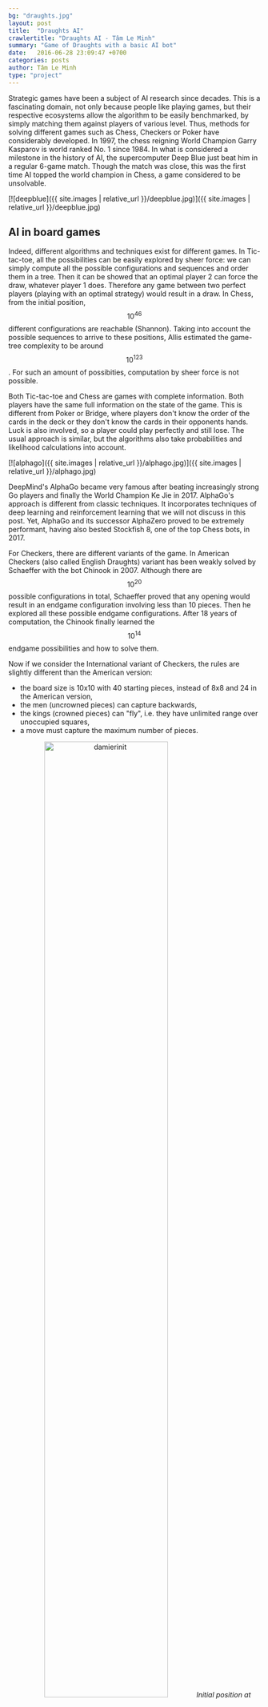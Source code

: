 ```yaml
---
bg: "draughts.jpg"
layout: post
title:  "Draughts AI"
crawlertitle: "Draughts AI - Tâm Le Minh"
summary: "Game of Draughts with a basic AI bot"
date:   2016-06-28 23:09:47 +0700
categories: posts
author: Tâm Le Minh
type: "project"
---
```


Strategic games have been a subject of AI research since decades. This is a fascinating domain, not only because 
people like playing games, but their respective ecosystems allow the algorithm to be easily benchmarked, by simply 
matching them against players of various level. Thus, methods for solving different games such as Chess, Checkers or 
Poker have considerably developed. In 1997, the chess reigning World Champion Garry Kasparov is world ranked No. 1 
since 1984. In what is considered a milestone in the history of AI, the supercomputer Deep Blue just beat him in a 
regular 6-game match. Though the match was close, this was the first time AI topped the world champion in Chess, a 
game considered to be unsolvable.

[![deepblue]({{ site.images | relative_url }}/deepblue.jpg)]({{ site.images | relative_url }}/deepblue.jpg)

## AI in board games

Indeed, different algorithms and techniques exist for different games. In Tic-tac-toe, all the possibilities can be 
easily explored by sheer force: we can simply compute all the possible configurations and sequences and order them in 
a tree. Then it can be showed that an optimal player 2 can force the draw, whatever player 1 does. Therefore any game 
between two perfect players (playing with an optimal strategy) would result in a draw. In Chess, from the initial 
position, $$10^{46}$$ different configurations are reachable (Shannon). Taking into account the possible sequences to arrive 
to these positions, Allis estimated the game-tree complexity to be around $$10^{123}$$. For such an amount of possibities, 
computation by sheer force is not possible. 

Both Tic-tac-toe and Chess are games with complete information. Both players have the same full information on the state 
of the game. This is different from Poker or Bridge, where players don't know the order of the cards in the deck or they 
don't know the cards in their opponents hands. Luck is also involved, so a player could play perfectly and still lose. 
The usual approach is similar, but the algorithms also take probabilities and likelihood calculations into account.

[![alphago]({{ site.images | relative_url }}/alphago.jpg)]({{ site.images | relative_url }}/alphago.jpg)

DeepMind's AlphaGo became very famous after beating increasingly strong Go players and finally the World Champion 
Ke Jie in 2017. AlphaGo's approach is different from classic techniques. It incorporates techniques of deep learning and 
reinforcement learning that we will not discuss in this post. Yet, AlphaGo and its successor AlphaZero proved to be 
extremely performant, having also bested Stockfish 8, one of the top Chess bots, in 2017.

For Checkers, there are different variants of the game. In American Checkers (also called English Draughts) variant has 
been weakly solved by Schaeffer with the bot Chinook in 2007. Although there are $$10^20$$ possible configurations in total, 
Schaeffer proved that any opening would result in an endgame configuration involving less than 10 pieces. Then he explored 
all these possible endgame configurations. After 18 years of computation, the Chinook finally learned the $$10^14$$ endgame 
possibilities and how to solve them.

Now if we consider the International variant of Checkers, the rules are slightly different than the American version:
- the board size is 10x10 with 40 starting pieces, instead of 8x8 and 24 in the American version,
- the men (uncrowned pieces) can capture backwards,
- the kings (crowned pieces) can "fly", i.e. they have unlimited range over unoccupied squares,
- a move must capture the maximum number of pieces.

<div style="text-align: center">
<img src="/assets/images/damierinit.jpg" alt="damierinit" width="70%">
<em>Initial position at International Checkers</em>
</div>

Not only there are even more possibilities, but also the gameplay is different from the American Version. Kings are 
significantly stronger pieces, so promoting men becomes more important. With the capture constraint, one can set traps by 
"offering" a piece to the opponent. The opponent is forced to capture the piece, even if it results in an eventually worse 
position for him. 

<div style="text-align: center">
<img src="/assets/images/reglesprises.png" alt="reglesprises" width="100%">
<em>Mandatory capture rules</em>
</div>

I designed and developed Draughts-AI, an International Checkers game with Matthieu Drouard, another ISAE-SUPAERO student. It was part 
of our first-year research project, supervised by J.-M. Alliot. The game is programmed in C. There are three main 
components:
- the move generator, i.e. the engine of the game, including the rules. For each position, it computes the possible moves. 
For each moves, it computes the next position,
- the GUI, made with SDL,
- the AI algorithm, which evaluates the best move for a player.
The user can choose to play without AI (e.g. against another player), to play against an AI bot or to make two AI bots play 
against each other.

<div style="text-align: center">
<img src="/assets/images/scdepl.png" alt="scdepl" width="49%" class="inline-block">
<img src="/assets/images/scdepldame.png" alt="scdepldame" width="49%" class="inline-block">
<em>Possible moves highlighted in blue ([D] stands for the King piece, "Dame" in French)</em>
</div>

<div style="text-align: center">
<img src="/assets/images/scprise2.png" alt="scprise2" width="49%" class="inline-block">
<img src="/assets/images/scprisedame.png" alt="scprisedame" width="49%" class="inline-block">
<em>Capture (highlighted in green) and possible positions</em>
</div>

<div style="text-align: center">
<img src="/assets/images/scprisemult.png" alt="scprisemult" width="80%">
<em>Multiple capture: all the captured pieces and the final destination are highlighted</em>
</div>


## AI principles

At each turn, the algorithm should determine the best move to play for the selected player. It relies on a game 
tree where the nodes are game states $$s$$. In Checkers or Chess, a state can be represented by a configuration of pieces, 
but also the next player to play. At one particular state of the game, each possible $$a \in A_s$$ move leads to a new state 
$$s' \in S_s$$ (the subscripts denote that these are the set of actions and sets accessible from the state $$s$$), i.e. it's 
an edge leading to a new node. Let $$a(s,s')$$ be such a move. The root of the tree is the node representing the current 
state. Therefore, each layer in the tree represent one move. The root is the layer 0. For example, one can list all the nodes 
in the layer 2 to know all the possible configurations after 2 moves. Let $$S_i$$ be the set of all possible states after $$i$$ 
moves, or all the states of the $$i$$-th layer. Note that within one layer, there could be several nodes representing the same state 
as different Also, because the players alternate turns and there is only one move allowed per turn, each layer represent a turn. 
Thus, one layer could represent player 1's turn, then the next layer would represent player 2's, etc. A branch of the tree is 
ended only when the game ends, i.e. the leafs are checkmate or stalemate states. 

Let's consider that the algorithm plays as player 1. Then, each decision/move should be associated with a value $$Q(a)$$, measure of its 
quality. Now, Checkers are a zero-sum game. That means for one player, a good situation for is equally good for them than bad 
for their opponent. For player 1, for one particular move $$a_t$$, the value $$Q_1(a_t)$$ gets as high as their opponent's $$Q_2(a_t)$$ 
gets low. Each player looks to maximize its own values $$Q$$: I hope to play the best move and I hope my opponent plays as poorly as 
possible. This is equivalent to saying that player 1 wants to maximize $$Q$$ whereas player 2 wants to minimize it. The minimax 
algorithm is based on this idea. Now for simplicity, instead of reasoning in actions and states, we can take advantage of the tree and 
use nodes and layers. Each node $$X$$ corresponds to a state $$s$$. It has $$n_X$$ children nodes $$X_i \in (X_i)_{i \in [1,n_X]}$$, each 
associated to a state $$s_i$$ by an action $$a(s,s_i) \in A_{s}$$. Let $$V_l$$ be a score value for the nodes of the $$l$$-th 
layer, such as if $$X_i$$ is in the $$l$$-th layer, $$V_l(X_i) = Q(a(s,s_i))$$.

How can we calculate $$V_l$$? 

### Minimax algorithm

First, let's suppose that we can evaluate the quality of a state $$s$$. This is modelled with an evaluation function $$f$$. A higher 
$$f(s)$$ means the more favourable to us. Inversely, it is lower when the state is worse. Because each node $$X$$ is associated with a 
state $$s$$, we can write $$f(X) = f(s)$$.

At the root node $$X_{root}$$, player 1 plays. They can select the move that leads to the node $$X_{max}$$ where the value of $$f$$ 
is the highest, i.e. $$X_{max} = \arg \max_{i \in [1,n_{Xroot}]}$$ $$ V_1(X_i) = f(X_i)$$. However this is a short-sighted strategy. 
Indeed, in this case, only the next move is evaluated. Maybe this can allow player 2 to react with an even better move, that 
will eventually put player 1 in an awful situation. Perhaps there are poor moves in the short-term, sacrificing pieces for example, 
but would result in a better position several turns ahead. For an analogy in Chess, a good move when considering only one turn 
ahead but bad when considering 2 turns, could be to capture a defended pawn with a rook, because then the rook would be captured 
itself in the next turn. So a following this approach, we should also check the opponent's possibilities. Hence, we cannot just 
straightforwardly use the function f. We would rather define 
$$X_{max}$$ such as $$X_{max} = \arg \max_{i \in [1,n_{Xroot}]} V_1(X_i)$$ where $$V_1$$ is now 
$$V_1(X) = \min_{i \in [1,n_X]} V_2(X_i) = f(X_i)$$. That means, we consider the strongest reaction the opponent can throw after 
each of our possible move, and we choose the move where this optimal reaction is the weakest. In other words, we are preventing 
them as much as possible to play the best moves.

Layer after layer, we can continue to look forward and plan more moves. In an opening or midgame scenario, it's impossible to 
to build the complete tree due to the overwhelming large number of possibilities. Therefore, we must define a tree depth corresponding 
to the number of moves we want to plan. An larger tree depth means better moves, but the computational effort required also increases 
exponentially. The previous problem can be generalized for $$L$$ layers:
Define $$V_L(X) = f(X)$$
For $$l \in [1,L-1]$$:
	If $$l$$ is even:$$
		\begin{equation}
			V_l(X) = 
			\begin{cases}
				- \infty, & \text{if} X has no children \\
				\max{i \in [1,n_X]} V_{l+1}(X_i), & \text{if} X has children 
			\end{cases}
		\end{equation}$$
	if $$l$$ is odd:$$
		\begin{equation}
			V_l(X) = 
			\begin{cases}
				+ \infty, & \text{if} X has no children \\
				\min{i \in [1,n_X]} V_{l+1}(X_i), & \text{if} X has children 
			\end{cases}
		\end{equation}$$
	
Pick $$X_{max} = \arg \max_{i \in [1,n_{Xroot}]} V_1(X_i)$$

We observe that there are two kinds of layers. The ones where the player is playing (layers indexed by even numbers), so the 
algorithm tries to maximize $$V$$, and the ones where the opponent is playing (layers indexed by odd numbers), so the algorithm 
assume they want to minimize $$V$$. So the levels alternate between maximizing and minimizing steps.

<div style="text-align: center">
<img src="/assets/images/finparcoursarbre.png" alt="finparcoursarbre" width="80%">
<em>Minimax score propagation</em>
</div>

However, we assumed that all the branches can be developed beyond the $$L$$-th layer. In practice, this is often true, 
especially in start or mid game situations. However, in the case where there are winning or losing positions, the tree does not 
develop further in the direction of the corresponding nodes. We can assume that when it's the player's turn and they have 
possibilities, that means they have lost. So we can affect a $$- \infty$$ value to this node. If this is the opponent who cannot 
play, the player has won. So we can affect $$+ \infty$$.

### Minimax implementation

For a fixed depth L, one way to solve the minimax problem is to evaluate all the nodes of the $$L$$-th layer, so calculate 
$$V_L(X) = f(X)$$. Next, these values can be propagated upwards to $$V_{L-1}$$, $$V_{L-2}$$, etc. maximizing or minimizing 
the relevant values, until reaching $$V_1$$. However, in practice, this method is not efficient. The tree must be entirely 
built and kept in the memory before starting to calculate the $$V$$ values. 

Instead, a recursive function can be used, taking advantage the minimax algorithm. In this case, it computes and propagates 
the $$V$$ scores while exploring the tree depth-first: One branch is developed until the leaf, then the value of its predecessor is found evaluating 
all its children. Then the value of this predecessor will be used to find the value of its own predecessor, etc.

<div style="text-align: center">
<img src="/assets/images/arbre.png" alt="arbre" width="80%">
<em>Exploration order of the minimax algorithm</em>
</div>
  
Algorithm:  
  
**return** *Minimax*($$X_{root}$$)
  
where:
  
**function** *Minimax*($$X$$) **is**  
  
&nbsp;&nbsp;&nbsp;&nbsp;**if** $$X$$ is in $$L$$-th layer **then**  
&nbsp;&nbsp;&nbsp;&nbsp;
&nbsp;&nbsp;&nbsp;&nbsp;**return** $$f(X)$$  
  
&nbsp;&nbsp;&nbsp;&nbsp;**else if** $$X$$ is in a maximizing layer ($$l$$ is even) **then**  
&nbsp;&nbsp;&nbsp;&nbsp;
&nbsp;&nbsp;&nbsp;&nbsp;result := $$- \infty$$  
&nbsp;&nbsp;&nbsp;&nbsp;
&nbsp;&nbsp;&nbsp;&nbsp;**for each** child $$X_i$$ **do**  
&nbsp;&nbsp;&nbsp;&nbsp;
&nbsp;&nbsp;&nbsp;&nbsp;
&nbsp;&nbsp;&nbsp;&nbsp;result := $$\max$$(result, *Minimax*($$X_i$$))  
&nbsp;&nbsp;&nbsp;&nbsp;
&nbsp;&nbsp;&nbsp;&nbsp;**end for**  
&nbsp;&nbsp;&nbsp;&nbsp;
&nbsp;&nbsp;&nbsp;&nbsp;**return** result  
  
&nbsp;&nbsp;&nbsp;&nbsp;**else**  
&nbsp;&nbsp;&nbsp;&nbsp;
&nbsp;&nbsp;&nbsp;&nbsp;result := $$+ \infty$$  
&nbsp;&nbsp;&nbsp;&nbsp;
&nbsp;&nbsp;&nbsp;&nbsp;**for each** child $$X_i$$ **do**  
&nbsp;&nbsp;&nbsp;&nbsp;
&nbsp;&nbsp;&nbsp;&nbsp;
&nbsp;&nbsp;&nbsp;&nbsp;result := $$\min$$(result, *Minimax*($$X_i$$))  
&nbsp;&nbsp;&nbsp;&nbsp;
&nbsp;&nbsp;&nbsp;&nbsp;**end for**  
&nbsp;&nbsp;&nbsp;&nbsp;
&nbsp;&nbsp;&nbsp;&nbsp;**return** result    
  
&nbsp;&nbsp;&nbsp;&nbsp;**end if**  


### Alpha-beta pruning

The alpha-beta pruning can be used to optimize the minimax algorithm. Its purpose is to skip the branches of which we know will not 
influence the decision. For this, during the tree search, two variables $$\alpha$$ and $$\beta$$ are used to store the minimum score 
the player is currently assured to have and the maximum score the opponent is assured to have. It makes sense as the player wants 
to maximize the value, they will not play any move scoring below $$\alpha$$ and as the opponent wants to minimize the value, 
they will not play any move scoring above $$\beta$$. That means that when $$\alpha \geq \beta$$, it's not worth exploring the rest 
of the branch anymore.

<div style="text-align: center">
<img src="/assets/images/arbrealpha.png" alt="arbrealpha" width="80%">
<em>Ignored nodes with alpha-beta</em>
</div>

Algorithm:  

$$\alpha$$ := $$- \infty$$  
$$\beta$$ := $$+ \infty$$  
**return** *Minimax*($$X_{root}$$, $$\alpha$$, $$\beta$$)

where:  

**function** *Minimax*($$X$$, $$\alpha$$, $$\beta$$) **is**  
  
&nbsp;&nbsp;&nbsp;&nbsp;**if** $$X$$ is in $$L$$-th layer **then**  
&nbsp;&nbsp;&nbsp;&nbsp;&nbsp;&nbsp;&nbsp;&nbsp;**return** $$f(X)$$  
  
&nbsp;&nbsp;&nbsp;&nbsp;**else if** $$X$$ is in a maximizing layer ($$l$$ is even) **then**  
&nbsp;&nbsp;&nbsp;&nbsp;&nbsp;&nbsp;&nbsp;&nbsp;result := $$- \infty$$  
&nbsp;&nbsp;&nbsp;&nbsp;&nbsp;&nbsp;&nbsp;&nbsp;**for each** child $$X_i$$ **do**  
&nbsp;&nbsp;&nbsp;&nbsp;&nbsp;&nbsp;&nbsp;&nbsp;&nbsp;&nbsp;&nbsp;&nbsp;result := $$\max$$(result, *Minimax*($$X_i$$, $$\alpha$$, $$\beta$$))  
&nbsp;&nbsp;&nbsp;&nbsp;&nbsp;&nbsp;&nbsp;&nbsp;&nbsp;&nbsp;&nbsp;&nbsp;$$\alpha$$ := $$\max$$($$\alpha$$, result)  
&nbsp;&nbsp;&nbsp;&nbsp;&nbsp;&nbsp;&nbsp;&nbsp;&nbsp;&nbsp;&nbsp;&nbsp;**if** $$\alpha \geq \beta$$ **then**  
&nbsp;&nbsp;&nbsp;&nbsp;&nbsp;&nbsp;&nbsp;&nbsp;&nbsp;&nbsp;&nbsp;&nbsp;&nbsp;&nbsp;&nbsp;&nbsp;**break**  
&nbsp;&nbsp;&nbsp;&nbsp;&nbsp;&nbsp;&nbsp;&nbsp;&nbsp;&nbsp;&nbsp;&nbsp;**end if**  
&nbsp;&nbsp;&nbsp;&nbsp;&nbsp;&nbsp;&nbsp;&nbsp;**end for**  
&nbsp;&nbsp;&nbsp;&nbsp;&nbsp;&nbsp;&nbsp;&nbsp;**return** $$\alpha$$  
  
&nbsp;&nbsp;&nbsp;&nbsp;**else**  
&nbsp;&nbsp;&nbsp;&nbsp;&nbsp;&nbsp;&nbsp;&nbsp;result := $$+ \infty$$  
&nbsp;&nbsp;&nbsp;&nbsp;&nbsp;&nbsp;&nbsp;&nbsp;**for each** child $$X_i$$ **do**  
&nbsp;&nbsp;&nbsp;&nbsp;&nbsp;&nbsp;&nbsp;&nbsp;&nbsp;&nbsp;&nbsp;&nbsp;result := $$\min$$(result, *Minimax*($$X_i$$, $$\alpha$$, $$\beta$$))  
&nbsp;&nbsp;&nbsp;&nbsp;&nbsp;&nbsp;&nbsp;&nbsp;&nbsp;&nbsp;&nbsp;&nbsp;$$\beta$$ := min($$\beta$$, result)  
&nbsp;&nbsp;&nbsp;&nbsp;&nbsp;&nbsp;&nbsp;&nbsp;&nbsp;&nbsp;&nbsp;&nbsp;**if** $$\alpha \geq \beta$$ **then**  
&nbsp;&nbsp;&nbsp;&nbsp;&nbsp;&nbsp;&nbsp;&nbsp;&nbsp;&nbsp;&nbsp;&nbsp;&nbsp;&nbsp;&nbsp;&nbsp;**break**  
&nbsp;&nbsp;&nbsp;&nbsp;&nbsp;&nbsp;&nbsp;&nbsp;&nbsp;&nbsp;&nbsp;&nbsp;**end if**  
&nbsp;&nbsp;&nbsp;&nbsp;&nbsp;&nbsp;&nbsp;&nbsp;**end for**  
&nbsp;&nbsp;&nbsp;&nbsp;&nbsp;&nbsp;&nbsp;&nbsp;**return** $$\beta$$  
  
&nbsp;&nbsp;&nbsp;&nbsp;**end if**  

### Horizon effect

However, there is a major flaw in the algorithm. Because of the fixed maximum depth of the tree, the algorithm can only plan 
a certain number of moves forward. In games such as Checkers (or Chess, Go, etc.), there are moves that can drastically change 
the situation (e.g. capture of a significant number of pieces). If a move of this kind appear to be possible immediately after 
the maximum depth, the algorithm is not able to plan them. The algorithm would not be able to detect a catastrophic situation 
that could happen right after, which makes it inefficient. This is called the horizon effect.

This can be worked around by evaluating the quietness of a position. For example, we can suppose the position to 
be noisy if there are possible captures, quiet otherwise. Then, on the last layer, the algorithm can continue to develop the tree 
after the maximum depth, but only for the noisy positions, until all the leaves are quiet. Thus, for a small cost, the algorithm 
can avoid obvious hidden traps that were beyond its vision (or horizon).

<div style="text-align: center">
<img src="/assets/images/arbrehorizon.png" alt="arbrehorizon" width="80%">
<em>Tree continued after the max depth (2) to avoid the horizon effect</em>
</div>

